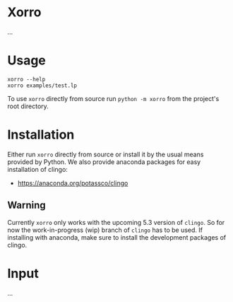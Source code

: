 # Xorro

...

# Usage

```
xorro --help
xorro examples/test.lp
```

To use `xorro` directly from source run `python -m xorro` from the project's
root directory.

# Installation

Either run `xorro` directly from source or install it by the usual means
provided by Python. We also provide anaconda packages for easy installation of
clingo:

- <https://anaconda.org/potassco/clingo>

## Warning

Currently `xorro` only works with the upcoming 5.3 version of `clingo`. So
for now the work-in-progress (wip) branch of `clingo` has to be used. If
installing with anaconda, make sure to install the development packages of
clingo.

# Input

...
